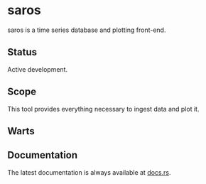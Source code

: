 saros
=====

saros is a time series database and plotting front-end.

Status
------

Active development.

Scope
-----

This tool provides everything necessary to ingest data and plot it.

Warts
-----

Documentation
-------------

The latest documentation is always available at [docs.rs](https://docs.rs/saros/latest/saros/).
